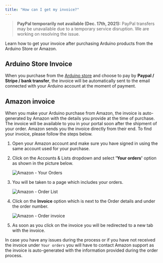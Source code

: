 ```yaml
---
title: "How can I get my invoice?"
---
```


> **PayPal temporarily not available (Dec. 17th, 2021):** PayPal transfers may be unavailable due to a temporary service disruption. We are working on resolving the issue.

Learn how to get your invoice after purchasing Arduino products from the Arduino Store or Amazon.

## Arduino Store Invoice

When you purchase from the [Arduino store](https://store.arduino.cc/) and choose to pay by **Paypal / Stripe / bank transfer**, the invoice will be automatically sent to the email connected with your Arduino account at the moment of payment.

## Amazon invoice

When you make your Arduino purchase from Amazon, the invoice is auto-generated by Amazon with the details you provide at the time of purchase. The invoice will be available to you in your portal soon after the shipment of your order. Amazon sends you the invoice directly from their end. To find your invoice, please follow the steps below.

1. Open your Amazon account and make sure you have signed in using the same account used for your purchase.

2. Click on the Accounts & Lists dropdown and select **'Your orders'** option as shown in the picture below.

   ![Amazon - Your Orders](img/AZ_YourOrders.png "Amazon - Your Orders")

3. You will be taken to a page which includes your orders.

   ![Amazon - Order List](img/AZ_OrderList.png "Amazon - Order List")

4. Click on the **Invoice** option which is next to the Order details and under the order number.

   ![Amazon - Order invoice](img/AZ_OrderInvoice.png "Amazon - Order invoice")

5. As soon as you click on the invoice you will be redirected to a new tab with the invoice.

In case you have any issues during the process or if you have not received the invoice under `Your orders` you will have to contact Amazon support as the invoice is auto-generated with the information provided during the order process.
